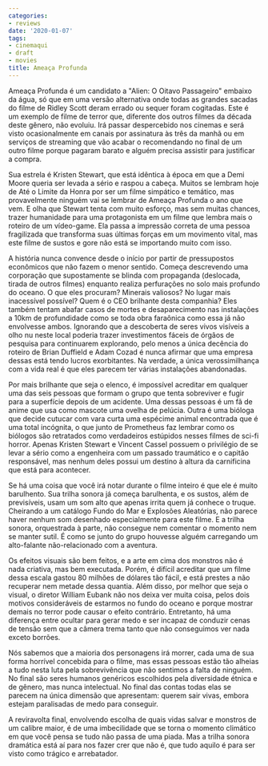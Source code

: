 ```yaml
---
categories:
- reviews
date: '2020-01-07'
tags:
- cinemaqui
- draft
- movies
title: Ameaça Profunda
---
```


Ameaça Profunda é um candidato a "Alien: O Oitavo Passageiro" embaixo da água, só que em uma versão alternativa onde todas as grandes sacadas do filme de Ridley Scott deram errado ou sequer foram cogitadas. Este é um exemplo de filme de terror que, diferente dos outros filmes da década deste gênero, não evoluiu. Irá passar despercebido nos cinemas e será visto ocasionalmente em canais por assinatura às três da manhã ou em serviços de streaming que vão acabar o recomendando no final de um outro filme porque pagaram barato e alguém precisa assistir para justificar a compra.

Sua estrela é Kristen Stewart, que está idêntica à época em que a Demi Moore queria ser levada a sério e raspou a cabeça. Muitos se lembram hoje de Até o Limite da Honra por ser um filme simpático e temático, mas provavelmente ninguém vai se lembrar de Ameaça Profunda o ano que vem. E olha que Stewart tenta com muito esforço, mas sem muitas chances, trazer humanidade para uma protagonista em um filme que lembra mais o roteiro de um vídeo-game. Ela passa a impressão correta de uma pessoa fragilizada que transforma suas últimas forças em um movimento vital, mas este filme de sustos e gore não está se importando muito com isso.

A história nunca convence desde o início por partir de pressupostos econômicos que não fazem o menor sentido. Começa descrevendo uma corporação que supostamente se blinda com propaganda (deslocada, tirada de outros filmes) enquanto realiza perfurações no solo mais profundo do oceano. O que eles procuram? Minerais valiosos? No lugar mais inacessível possível? Quem é o CEO brilhante desta companhia? Eles também tentam abafar casos de mortes e desaparecimento nas instalações a 10km de profundidade como se toda obra faraônica como essa já não envolvesse ambos. Ignorando que a descoberta de seres vivos visíveis a olho nu neste local poderia trazer investimentos fáceis de órgãos de pesquisa para continuarem explorando, pelo menos a única decência do roteiro de Brian Duffield e Adam Cozad é nunca afirmar que uma empresa dessas está tendo lucros exorbitantes. Na verdade, a única verossimilhança com a vida real é que eles parecem ter várias instalações abandonadas.

Por mais brilhante que seja o elenco, é impossível acreditar em qualquer uma das seis pessoas que formam o grupo que tenta sobreviver e fugir para a superfície depois de um acidente. Uma dessas pessoas é um fã de anime que usa como mascote uma ovelha de pelúcia. Outra é uma bióloga que decide cutucar com vara curta uma espécime animal encontrada que é uma total incógnita, o que junto de Prometheus faz lembrar como os biólogos são retratados como verdadeiros estúpidos nesses filmes de sci-fi horror. Apenas Kristen Stewart e Vincent Cassel possuem o privilégio de se levar a sério como a engenheira com um passado traumático e o capitão responsável, mas nenhum deles possui um destino à altura da carnificina que está para acontecer.

Se há uma coisa que você irá notar durante o filme inteiro é que ele é muito barulhento. Sua trilha sonora já começa barulhenta, e os sustos, além de previsíveis, usam um som alto que apenas irrita quem já conhece o truque. Cheirando a um catálogo Fundo do Mar e Explosões Aleatórias, não parece haver nenhum som desenhado especialmente para este filme. E a trilha sonora, orquestrada à parte, não consegue nem comentar o momento nem se manter sutil. É como se junto do grupo houvesse alguém carregando um alto-falante não-relacionado com a aventura.

Os efeitos visuais são bem feitos, e a arte em cima dos monstros não é nada criativa, mas bem executada. Porém, é difícil acreditar que um filme dessa escala gastou 80 milhões de dólares tão fácil, e está prestes a não recuperar nem metade dessa quantia. Além disso, por melhor que seja o visual, o diretor William Eubank não nos deixa ver muita coisa, pelos dois motivos consideráveis de estarmos no fundo do oceano e porque mostrar demais no terror pode causar o efeito contrário. Entretanto, há uma diferença entre ocultar para gerar medo e ser incapaz de conduzir cenas de tensão sem que a câmera trema tanto que não conseguimos ver nada exceto borrões.

Nós sabemos que a maioria dos personagens irá morrer, cada uma de sua forma horrível concebida para o filme, mas essas pessoas estão tão alheias a tudo nesta luta pela sobrevivência que não sentimos a falta de ninguém. No final são seres humanos genéricos escolhidos pela diversidade étnica e de gênero, mas nunca intelectual. No final das contas todas elas se parecem na única dimensão que apresentam: querem sair vivas, embora estejam paralisadas de medo para conseguir.

A reviravolta final, envolvendo escolha de quais vidas salvar e monstros de um calibre maior, é de uma imbecilidade que se torna o momento climático em que você pensa se tudo não passa de uma piada. Mas a trilha sonora dramática está aí para nos fazer crer que não é, que tudo aquilo é para ser visto como trágico e arrebatador.